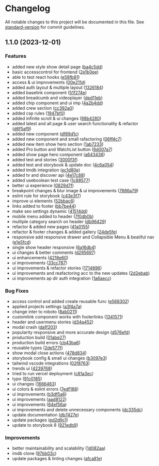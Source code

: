 # Changelog

All notable changes to this project will be documented in this file. See [standard-version](https://github.com/conventional-changelog/standard-version) for commit guidelines.

## 1.1.0 (2023-12-01)


### Features

*  added new style show detail page ([ba4c5dd](https://github.com/enesdir/xmdb/commit/ba4c5dda4f4b5ee707e0052fc848f14129227ab1))
*  basic accesscontrol for frontend ([2e1b0ee](https://github.com/enesdir/xmdb/commit/2e1b0eedb19d674103cce88d2f199a578bd4132b))
* able to test react hooks ([e58fb81](https://github.com/enesdir/xmdb/commit/e58fb81229854ef5f8623190daed8b76585f2003))
* access & ui improvements ([00e211d](https://github.com/enesdir/xmdb/commit/00e211d7e9bd9e584f25d2fcdad25de67c58dc77))
* added auth layout & multiple layout ([1326184](https://github.com/enesdir/xmdb/commit/1326184096f56a6568a911620cd11d550da91c51))
* added baselink component ([51f274e](https://github.com/enesdir/xmdb/commit/51f274e3cf61d4aed84263e38a0fea6a9fd1a7bf))
* added breadcumb and videoplayer ([ded11eb](https://github.com/enesdir/xmdb/commit/ded11ebffd314e168614d0bff63bad919d0187b3))
* added chip component and ui imp ([4a2b4dd](https://github.com/enesdir/xmdb/commit/4a2b4dd8f88685318952f56d4d966119c617aa37))
* added crew section ([cc392a0](https://github.com/enesdir/xmdb/commit/cc392a0760f13a53e744b5ebafdd27be796a8599))
* added csp rules ([1947bf0](https://github.com/enesdir/xmdb/commit/1947bf0a2495071c7ee8d5ccc34e757cc19cd8d8))
* added infinite scroll & ui changes ([98b4280](https://github.com/enesdir/xmdb/commit/98b4280c6bbf342b321db5388f7592acf7c1345e))
* added latest and all page & user search functionality & refactor ([d6f5af9](https://github.com/enesdir/xmdb/commit/d6f5af9d85757fb02fe0b88d1011ea356fa44ebc))
* added new component ([df89d1c](https://github.com/enesdir/xmdb/commit/df89d1ce95acafa49d8cfb5e7df6eb2a2bf39917))
* added new component and small rafactoring ([06ff4c7](https://github.com/enesdir/xmdb/commit/06ff4c71b6dd41a547537e0adc052e3fab3e2ddc))
* added new item show hero section ([1ab7233](https://github.com/enesdir/xmdb/commit/1ab723364cba4aef3b3892b99c5578837b495571))
* added Pro button and WatchList button ([6d007a7](https://github.com/enesdir/xmdb/commit/6d007a77080afbbca1c2393094f118099f822804))
* added show page hero component ([a643436](https://github.com/enesdir/xmdb/commit/a6434362aebce558d114f5fda22018872775eaf0))
* added test and stories ([3000f3f](https://github.com/enesdir/xmdb/commit/3000f3ffa7e83e820f7663e79ac10ca2ddd492df))
* added test and storybook & update doc ([4c6a054](https://github.com/enesdir/xmdb/commit/4c6a054a63bd24be39121381b3d524e1f3e6aa43))
* added tmdb integration ([ec1d80e](https://github.com/enesdir/xmdb/commit/ec1d80e1de8c383d895d5fb628c434745683c720))
* added tv and discover api ([4e17c88](https://github.com/enesdir/xmdb/commit/4e17c8884358534f4ee6f0404c1e51604127f6f2))
* added useboolean test case ([1c88577](https://github.com/enesdir/xmdb/commit/1c8857712a53a975feee8084016d2106a5bf3b07))
* better ui experience ([0829d7f](https://github.com/enesdir/xmdb/commit/0829d7f4910685d7c709b7ef021ab45bfacd5d81))
* breakpoint changes & blur image & ui improvements ([7886a79](https://github.com/enesdir/xmdb/commit/7886a79781788d9509585340416dcc2b89362a52))
* eslint rule for storybook ([c43e3f7](https://github.com/enesdir/xmdb/commit/c43e3f7547faf98b4a088626590d3c8eab730f74))
* improve ui elements ([52bbac6](https://github.com/enesdir/xmdb/commit/52bbac6bf7e0cebc9d37a64df4eb1f6d802d4a58))
* links added to footer ([bb7be44](https://github.com/enesdir/xmdb/commit/bb7be444a524093c9b6e87d3322f439ca0ad3f1a))
* make seo settings dynamic ([41514dd](https://github.com/enesdir/xmdb/commit/41514dd8d83546e0b6c771b8c10ff0d07f54bfa8))
* mobile menu added to header ([7f0db0b](https://github.com/enesdir/xmdb/commit/7f0db0b2658b96e2277990ed1ffa71a15f239c9f))
* multiple category search on header ([db96429](https://github.com/enesdir/xmdb/commit/db96429205e174ad2b255fffa93bd96f1ee268f0))
* refactor & added new pages ([41a0155](https://github.com/enesdir/xmdb/commit/41a0155ab096ec6742814a50477177e6d46ee4f4))
* refactor & footer changes & added gallery ([24de5fe](https://github.com/enesdir/xmdb/commit/24de5feb735c8f03bc7f7b7452d72cfd5fc73384))
* responsive add responsive drawer and Collapsible Menu & beatiful nav ([e1e5fcd](https://github.com/enesdir/xmdb/commit/e1e5fcd7e25ed355510318f5ab41500ed572c173))
* single show header responsive ([6a16db4](https://github.com/enesdir/xmdb/commit/6a16db4c971ed0b1f2119e448fe7101f3ebacf98))
* ui changes & better comments ([d295697](https://github.com/enesdir/xmdb/commit/d295697d732805a51bf1f74cdbd541ff095da3a9))
* ui enhancements ([4218e60](https://github.com/enesdir/xmdb/commit/4218e60600e970986b678a902e8b1dffcfa69ac2))
* ui improvements ([33cc787](https://github.com/enesdir/xmdb/commit/33cc78719524e4e181676cfe7ded5f9a07c24d6e))
* ui improvements & refactor stories ([1714896](https://github.com/enesdir/xmdb/commit/1714896d28b0d7884af1ccc24c041a7e8f8df654))
* ui improvements and reafactoring acc to the new updates ([2d2ebab](https://github.com/enesdir/xmdb/commit/2d2ebab827edb7a638953f496d82c284d467ddcb))
* ui improvements ap dir auth integration ([1a6aecc](https://github.com/enesdir/xmdb/commit/1a6aecc4496d21d3a50d962f697f4cfec33146f5))


### Bug Fixes

* access control and added create reusable func ([e568302](https://github.com/enesdir/xmdb/commit/e5683024d875b7b4edabecc36f3019fd1cee2768))
* applied projects settings ([a3f4a7a](https://github.com/enesdir/xmdb/commit/a3f4a7aec8db5465cc2fe7807665e9cff16b44ee))
* change inter to roboto ([8ab0211](https://github.com/enesdir/xmdb/commit/8ab0211a3483c956d76642a1b2eb2be45d8cf813))
* customlink component works with footerlinks ([1341571](https://github.com/enesdir/xmdb/commit/13415714d6a78dbd927f479a960621e687b72515))
* header and usermenu stories ([d34a452](https://github.com/enesdir/xmdb/commit/d34a4529f498e3b15c4a592e117c259ac1716e03))
* modal crash ([da1f203](https://github.com/enesdir/xmdb/commit/da1f203c747d3211692ee69569bbaac39ab0d1e4))
* popularity responsive and more accurate design ([d576efd](https://github.com/enesdir/xmdb/commit/d576efd4d26aaa8174b8f4eff2b54d67cdc26be5))
* production build ([01abe27](https://github.com/enesdir/xmdb/commit/01abe2763790a5b1d897a018c5421fc148e7a2b8))
* production build errors ([cb43ba6](https://github.com/enesdir/xmdb/commit/cb43ba6f85ed146c95187e4724d20fd3e28a893f))
* reusable types ([2de577f](https://github.com/enesdir/xmdb/commit/2de577f03bef1c0b6f04a579b7594f7bbf0ce823))
* show modal close actions ([478d834](https://github.com/enesdir/xmdb/commit/478d83475b5f87e197a5fe5a889c9c7d8b9e5803))
* storybook config & small ui changes ([b3097e3](https://github.com/enesdir/xmdb/commit/b3097e35bc6b0be55d553844d23abb3df061482e))
* tailwind vscode integrations ([02f8763](https://github.com/enesdir/xmdb/commit/02f8763d0823d0893ee004f7b9126b7cdc6cacb8))
* trends ui ([4239768](https://github.com/enesdir/xmdb/commit/42397688c91b124f512aa9f8300898b1977a0442))
* tried to run vercel deployment ([c81a3ec](https://github.com/enesdir/xmdb/commit/c81a3eca30ab1d05703a672997f5e7e4da037c3c))
* typo ([91c0185](https://github.com/enesdir/xmdb/commit/91c0185279837f3353955363e72de8dd1550b527))
* ui changes ([1666463](https://github.com/enesdir/xmdb/commit/16664636bb5b968e703524ff5a42a280d4b5d955))
* ui colors & eslint errors ([7edf188](https://github.com/enesdir/xmdb/commit/7edf18824cbb7e52f1e39c1ebd29d30dd49dbfa6))
* ui improvements ([b3df5a6](https://github.com/enesdir/xmdb/commit/b3df5a6c9f90559a27625d2bcfcc0c4826ce7f62))
* ui improvements ([aad8122](https://github.com/enesdir/xmdb/commit/aad8122334795623a9ace2e8016b62d3a870146f))
* ui improvements ([64ef56a](https://github.com/enesdir/xmdb/commit/64ef56ae2e265bc213f449c6020876c58c80c83a))
* ui improvements and delete unnecessary components ([dc335dc](https://github.com/enesdir/xmdb/commit/dc335dc5dd26735e2c49b362b558352088c44c1a))
* update documentation ([db7427e](https://github.com/enesdir/xmdb/commit/db7427e550513141f89a0d0aa6a5925437f73e7e))
* update packages ([ed2d9c1](https://github.com/enesdir/xmdb/commit/ed2d9c1441ca6ab6e7939781e2a3981ca31b00aa))
* update to storybook 8 ([921edb9](https://github.com/enesdir/xmdb/commit/921edb9323d943f6b310681e841a6142b968c1e2))


### Improvements

* better maintainability and scalability ([1d082aa](https://github.com/enesdir/xmdb/commit/1d082aac8c90b82f25d621c2d300b1b1cd33245a))
* imdb clone ([97bb03c](https://github.com/enesdir/xmdb/commit/97bb03c337cb1cc74251573b1e44cb26421bce40))
* update packages & linting changes ([afca81e](https://github.com/enesdir/xmdb/commit/afca81eb815f83eb010c431fe1593c78319fd19b))
